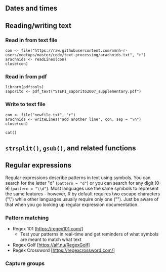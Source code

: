 ## Dates and times


## Reading/writing text

### Read in from text file

```
con <- file("https://raw.githubusercontent.com/nmnh-r-users/meetups/master/code/text-processing/arachnids.txt", "r")
arachnids <- readLines(con)
close(con)
```

### Read in from pdf
```
library(pdftools)
saporito <- pdf_text("STEP1_saporito2007_supplementary.pdf")
```

### Write to text file
```
con <- file("newfile.txt", "r")
arachnids <- writeLines("add another line", con, sep = "\n")
close(con)
```

```
cat()
```

## `strsplit()`, `gsub()`, and related functions

## Regular expressions

Regular expressions describe patterns in text using symbols.  You can search for the letter "d" (`pattern = "d"`) or you can search for any digit (0-9) (`pattern = "\\d"`).  Most languages use the same symbols to represent the same features - however, R by default requires two escape characters ("\\") while other languages usually require only one ("\").  Just be aware of that when you go looking up regular expression documentation.

### Pattern matching

* Regex 101 [https://regex101.com/]
  * Test your patterns in real-time and get reminders of what symbols are meant to match what text
* Regex Golf [https://alf.nu/RegexGolf]
* Regex Crossword [https://regexcrossword.com/]

### Capture groups
